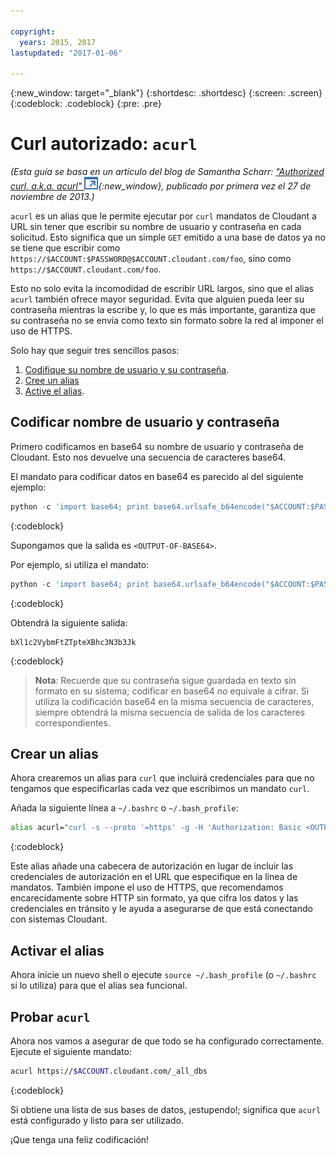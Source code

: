 ```yaml
---

copyright:
  years: 2015, 2017
lastupdated: "2017-01-06"

---
```


{:new_window: target="_blank"}
{:shortdesc: .shortdesc}
{:screen: .screen}
{:codeblock: .codeblock}
{:pre: .pre}

# Curl autorizado: `acurl`

_(Esta guía se basa en un artículo del blog de Samantha Scharr: [
"Authorized curl, a.k.a. acurl" ![Icono de enlace externo](../images/launch-glyph.svg "Icono de enlace externo")](https://cloudant.com/blog/authorized-curl-a-k-a-acurl/){:new_window},
publicado por primera vez el 27 de noviembre de 2013.)_

`acurl` es un alias que le permite ejecutar por `curl` mandatos de Cloudant a URL sin tener que escribir su nombre de usuario y contraseña en cada solicitud.
Esto significa que un simple `GET` emitido a una base de datos ya no se tiene que escribir como `https://$ACCOUNT:$PASSWORD@$ACCOUNT.cloudant.com/foo`, sino como `https://$ACCOUNT.cloudant.com/foo`.

Esto no solo evita la incomodidad de escribir URL largos, sino que el alias `acurl` también ofrece mayor seguridad.
Evita que alguien pueda leer su contraseña mientras la escribe y, lo que es más importante, garantiza que su contraseña no se envía como texto sin formato sobre la red al imponer el uso de HTTPS. 

Solo hay que seguir tres sencillos pasos: 

1.	[Codifique su nombre de usuario y su contraseña](#encode-username-and-password).
2.	[Cree un alias](#create-an-alias)
3.	[Active el alias](#activate-the-alias).

## Codificar nombre de usuario y contraseña

Primero codificamos en base64 su nombre de usuario y contraseña de Cloudant.
Esto nos devuelve una secuencia de caracteres base64. 

El mandato para codificar datos en base64 es parecido al del siguiente ejemplo: 

```python
python -c 'import base64; print base64.urlsafe_b64encode("$ACCOUNT:$PASSWORD")'
```
{:codeblock}

Supongamos que la salida es `<OUTPUT-OF-BASE64>`.

Por ejemplo, si utiliza el mandato: 

```python
python -c 'import base64; print base64.urlsafe_b64encode("$ACCOUNT:$PASSWORD")'
```
{:codeblock}

Obtendrá la siguiente salida: 

```
bXl1c2VybmFtZTpteXBhc3N3b3Jk
```
{:codeblock}

>	**Nota**: Recuerde que su contraseña sigue guardada en texto sin formato en su sistema; codificar en base64 _no_ equivale a cifrar. Si utiliza la codificación base64 en la misma secuencia de caracteres, siempre obtendrá la misma secuencia de salida de los caracteres correspondientes. 

## Crear un alias

Ahora crearemos un alias para `curl` que incluirá credenciales para que no tengamos que especificarlas cada vez que escribimos un mandato `curl`. 

Añada la siguiente línea a `~/.bashrc` o `~/.bash_profile`:

```sh
alias acurl="curl -s --proto '=https' -g -H 'Authorization: Basic <OUTPUT-OF-BASE64>'"
```
{:codeblock}

Este alias añade una cabecera de autorización en lugar de incluir las credenciales de autorización en el URL que especifique en la línea de mandatos. También impone el uso de HTTPS, que recomendamos encarecidamente sobre HTTP sin formato, ya que cifra los datos y las credenciales en tránsito y le ayuda a asegurarse de que está conectando con sistemas Cloudant.

## Activar el alias

Ahora inicie un nuevo shell o ejecute `source ~/.bash_profile` (o `~/.bashrc` si lo utiliza) para que el alias sea funcional. 

## Probar `acurl`

Ahora nos vamos a asegurar de que todo se ha configurado correctamente.
Ejecute el siguiente mandato: 

```sh
acurl https://$ACCOUNT.cloudant.com/_all_dbs
```
{:codeblock}

Si obtiene una lista de sus bases de datos, ¡estupendo!; significa que
`acurl` está configurado y listo para ser utilizado. 

¡Que tenga una feliz codificación!
